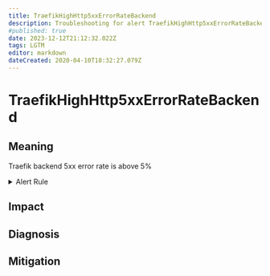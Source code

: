 ```yaml
---
title: TraefikHighHttp5xxErrorRateBackend
description: Troubleshooting for alert TraefikHighHttp5xxErrorRateBackend
#published: true
date: 2023-12-12T21:12:32.022Z
tags: LGTM
editor: markdown
dateCreated: 2020-04-10T18:32:27.079Z
---
```


# TraefikHighHttp5xxErrorRateBackend

## Meaning
[//]: # "Short paragraph that explains what the alert means"
Traefik backend 5xx error rate is above 5%

<details>
  <summary>Alert Rule</summary>

  ```yaml
alert: TraefikHighHttp5xxErrorRateBackend
expr: sum(rate(traefik_backend_requests_total{code=~"5.*"}[3m])) by (backend) / sum(rate(traefik_backend_requests_total[3m])) by (backend) * 100 > 5
for: 1m
labels:
    severity: critical
annotations:
    summary: Traefik high HTTP 5xx error rate backend (instance {{ $labels.instance }})
    description: |-
        Traefik backend 5xx error rate is above 5%
          VALUE = {{ $value }}
          LABELS = {{ $labels }}
    runbook: https://github.com/srerun/prometheus-alerts/content/runbooks/TraefikHighHttp5xxErrorRateBackend

  ```
</details>


## Impact
[//]: # "What could / will happen if the alert is not addressed"



## Diagnosis
[//]: # "Steps to take to identify the cause of the problem"



## Mitigation
[//]: # "The steps necessary to resolve the alert"

